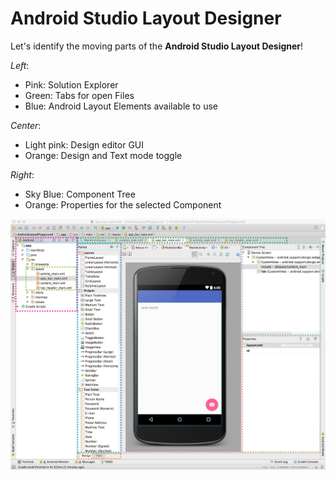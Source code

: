 # Android Studio Layout Designer

Let's identify the moving parts of the **Android Studio Layout Designer**!

*Left*:
- Pink: Solution Explorer
- Green: Tabs for open Files
- Blue: Android Layout Elements available to use

*Center*:
- Light pink: Design editor GUI
- Orange: Design and Text mode toggle

*Right*:
- Sky Blue: Component Tree
- Orange: Properties for the selected Component

![img/android_studio_design_layout_designated_layers.png](img/android_studio_design_layout_designated_layers.png)
